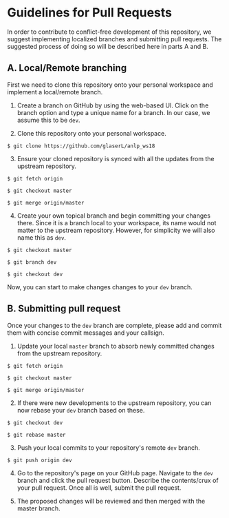 # Guidelines for Pull Requests

In order to contribute to conflict-free development of this repository, we suggest implementing localized branches and submitting pull requests. The suggested process of doing so will be described here in parts A and B.

## A. Local/Remote branching

First we need to clone this repository onto your personal workspace and implement a local/remote branch.

1. Create a branch on GitHub by using the web-based UI. Click on the branch option and type a unique name for a branch. In our case, we assume this to be `dev`.

2. Clone this repository onto your personal workspace.

```shell
$ git clone https://github.com/glaserL/anlp_ws18
```

3. Ensure your cloned repository is synced with all the updates from the upstream repository.

```shell
$ git fetch origin

$ git checkout master

$ git merge origin/master
```

4. Create your own topical branch and begin committing your changes there. Since it is a branch local to your workspace, its name would not matter to the upstream repository. However, for simplicity we will also name this as `dev`.

```shell
$ git checkout master

$ git branch dev

$ git checkout dev
```

Now, you can start to make changes changes to your `dev` branch.

## B. Submitting pull request

Once your changes to the `dev` branch are complete, please add and commit them with concise commit messages and your callsign.

1. Update your local `master` branch to absorb newly committed changes from the upstream repository.

```shell
$ git fetch origin

$ git checkout master

$ git merge origin/master
```

2. If there were new developments to the upstream repository, you can now rebase your `dev` branch based on these.

```shell
$ git checkout dev

$ git rebase master
```

3. Push your local commits to your repository's remote `dev` branch.

```shell
$ git push origin dev
```

4. Go to the repository's page on your GitHub page. Navigate to the `dev` branch and click the pull request button. Describe the contents/crux of your pull request. Once all is well, submit the pull request.

5. The proposed changes will be reviewed and then merged with the master branch.
